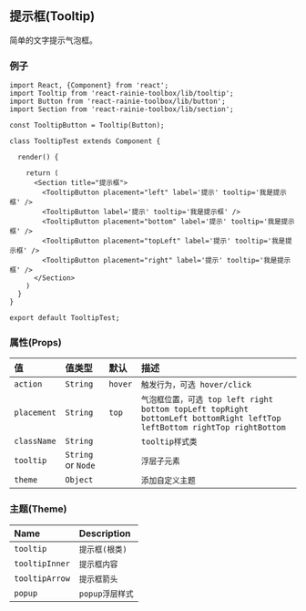 ## 提示框(Tooltip)
简单的文字提示气泡框。

### 例子

```JSX
import React, {Component} from 'react';
import Tooltip from 'react-rainie-toolbox/lib/tooltip';
import Button from 'react-rainie-toolbox/lib/button';
import Section from 'react-rainie-toolbox/lib/section';

const TooltipButton = Tooltip(Button);

class TooltipTest extends Component {

  render() {

    return (
      <Section title="提示框">
        <TooltipButton placement="left" label='提示' tooltip='我是提示框' />
        <TooltipButton label='提示' tooltip='我是提示框' />
        <TooltipButton placement="bottom" label='提示' tooltip='我是提示框' />
        <TooltipButton placement="topLeft" label='提示' tooltip='我是提示框' />
        <TooltipButton placement="right" label='提示' tooltip='我是提示框' />
      </Section>
    )
  }
}

export default TooltipTest;
```

### 属性(Props)

值           | 值类型                | 默认      | 描述
:---------- | :----------------- | :------ | :---------------------------------------------------------------------------------------------------------------
`action`    | `String`           | `hover` | `触发行为，可选 hover/click`
`placement` | `String`           | `top`   | `气泡框位置，可选 top left right bottom topLeft topRight bottomLeft bottomRight leftTop leftBottom rightTop rightBottom`
`className` | `String`           |         | `tooltip样式类`
`tooltip`   | `String` or `Node` |         | `浮层子元素`
`theme`     | `Object`           |         | `添加自定义主题`

### 主题(Theme)

Name      | Description
:-------- | :----------
`tooltip`     | `提示框(根类)`
`tooltipInner` | `提示框内容`
`tooltipArrow`  | `提示框箭头`
`popup`   | `popup浮层样式`